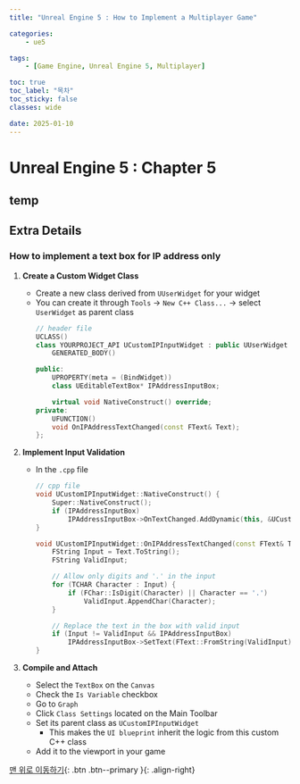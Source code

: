 ```yaml
---
title: "Unreal Engine 5 : How to Implement a Multiplayer Game"

categories:
    - ue5

tags:
    - [Game Engine, Unreal Engine 5, Multiplayer]

toc: true
toc_label: "목차"
toc_sticky: false
classes: wide

date: 2025-01-10
---
```


# Unreal Engine 5 : Chapter 5

## temp









## Extra Details

### How to implement a text box for IP address only
1. **Create a Custom Widget Class**
    - Create a new class derived from `UUserWidget` for your widget
    - You can create it through `Tools` -> `New C++ Class...` -> select `UserWidget` as parent class
        ```cpp
        // header file
        UCLASS()
        class YOURPROJECT_API UCustomIPInputWidget : public UUserWidget {
            GENERATED_BODY()

        public:
            UPROPERTY(meta = (BindWidget))
            class UEditableTextBox* IPAddressInputBox;

            virtual void NativeConstruct() override;
        private:
            UFUNCTION()
            void OnIPAddressTextChanged(const FText& Text);
        };
        ```

2. **Implement Input Validation**
    - In the `.cpp` file
        ```cpp
        // cpp file
        void UCustomIPInputWidget::NativeConstruct() {
            Super::NativeConstruct();
            if (IPAddressInputBox)
                IPAddressInputBox->OnTextChanged.AddDynamic(this, &UCustomIPInputWidget::OnIPAddressTextChanged);
        }

        void UCustomIPInputWidget::OnIPAddressTextChanged(const FText& Text) {
            FString Input = Text.ToString();
            FString ValidInput;

            // Allow only digits and '.' in the input
            for (TCHAR Character : Input) {
                if (FChar::IsDigit(Character) || Character == '.')
                    ValidInput.AppendChar(Character);
            }

            // Replace the text in the box with valid input
            if (Input != ValidInput && IPAddressInputBox)
                IPAddressInputBox->SetText(FText::FromString(ValidInput));
        }
        ```

3. **Compile and Attach**
    - Select the `TextBox` on the `Canvas`
    - Check the `Is Variable` checkbox
    - Go to `Graph`
    - Click `Class Settings` located on the Main Toolbar
    - Set its parent class as `UCustomIPInputWidget`
        * This makes the `UI blueprint` inherit the logic from this custom C++ class
    - Add it to the viewport in your game



[맨 위로 이동하기](#){: .btn .btn--primary }{: .align-right}